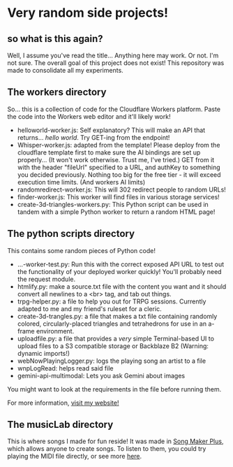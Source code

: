 # Very random side projects!

## so what is this again?

Well, I assume you've read the title...
Anything here may work. Or not. I'm not sure.
The overall goal of this project does not exist!
This repository was made to consolidate all my experiments.

## The workers directory

So... this is a collection of code for the Cloudflare Workers platform.
Paste the code into the Workers web editor and it'll likely work!

- helloworld-worker.js: Self explanatory? This will make an API that returns... *hello world*. Try GET-ing from the endpoint!
- Whisper-worker.js: adapted from the template! Please deploy from the cloudflare template first to make sure the AI bindings are set up properly... (It won't work otherwise. Trust me, I've tried.) GET from it with the header "fileUrl" specified to a URL, and authKey to something you decided previously. Nothing too big for the free tier - it will exceed execution time limits. (And workers AI limits)
- randomredirect-worker.js: This will 302 redirect people to random URLs!
- finder-worker.js: This worker will find files in various storage services!
- create-3d-triangles-workers.py: This Python script can be used in tandem with a simple Python worker to return a random HTML page!

## The python scripts directory

This contains some random pieces of Python code!

- ...-worker-test.py: Run this with the correct exposed API URL to test out the functionality of your deployed worker quickly! You'll probably need the request module.
- htmlify.py: make a source.txt file with the content you want and it should convert all newlines to a \<br\> tag, and tab out things.
- trpg-helper.py: a file to help you out for TRPG sessions. Currently adapted to me and my friend's ruleset for a cleric.
- create-3d-trangles.py: a file that makes a txt file containing randomly colored, circularly-placed triangles and tetrahedrons for use in an a-frame environment.
- uploadfile.py: a file that provides a *very* simple Terminal-based UI to upload files to a S3 compatible storage or Backblaze B2 (Warning: dynamic imports!)
- webNowPlayingLogger.py: logs the playing song an artist to a file
- wnpLogRead: helps read said file
- gemini-api-multimodal: Lets you ask Gemini about images

You might want to look at the requirements in the file before running them.

For more information, [visit my website!](https://hackclub.jclink.link/documentations)

## The musicLab directory

This is where songs I made for fun reside!
It was made in [Song Maker Plus](https://www.songmakerpl.us/), which allows anyone to create songs.
To listen to them, you could try playing the MIDI file directly, or see more [here](https://hackclub.jclink.link/documentations/music.html).